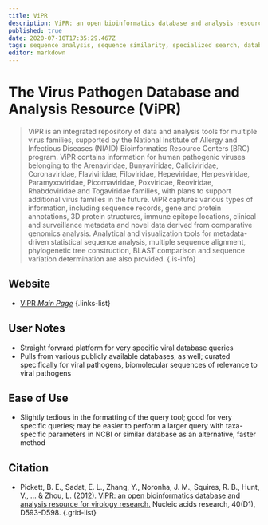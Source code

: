 ```yaml
---
title: ViPR
description: ViPR: an open bioinformatics database and analysis resource for virology research
published: true
date: 2020-07-10T17:35:29.467Z
tags: sequence analysis, sequence similarity, specialized search, database, bioinformatics, organism-specific
editor: markdown
---
```


# The Virus Pathogen Database and Analysis Resource (ViPR)

> ViPR is an integrated repository of data and analysis tools for multiple virus families, supported by the National Institute of Allergy and Infectious Diseases (NIAID) Bioinformatics Resource Centers (BRC) program. ViPR contains information for human pathogenic viruses belonging to the Arenaviridae, Bunyaviridae, Caliciviridae, Coronaviridae, Flaviviridae, Filoviridae, Hepeviridae, Herpesviridae, Paramyxoviridae, Picornaviridae, Poxviridae, Reoviridae, Rhabdoviridae and Togaviridae families, with plans to support additional virus families in the future. 
&NewLine;
ViPR captures various types of information, including sequence records, gene and protein annotations, 3D protein structures, immune epitope locations, clinical and surveillance metadata and novel data derived from comparative genomics analysis. Analytical and visualization tools for metadata-driven statistical sequence analysis, multiple sequence alignment, phylogenetic tree construction, BLAST comparison and sequence variation determination are also provided.
{.is-info}

 

## Website 

- [ViPR *Main Page*](https://www.viprbrc.org/brc/home.spg?decorator=vipr)
 {.links-list}

## User Notes
- Straight forward platform for very specific viral database queries
- Pulls from various publicly available databases, as well; curated specifically for viral pathogens, biomolecular sequences of relevance to viral pathogens

## Ease of Use
- Slightly tedious in the formatting of the query tool; good for very specific queries; may be easier to perform a larger query with taxa-specific parameters in NCBI or similar database as an alternative, faster method


## Citation

-	Pickett, B. E., Sadat, E. L., Zhang, Y., Noronha, J. M., Squires, R. B., Hunt, V., ... & Zhou, L. (2012). [ViPR: an open bioinformatics database and analysis resource for virology research.](https://academic.oup.com/nar/article/40/D1/D593/2903451) Nucleic acids research, 40(D1), D593-D598.
{.grid-list}